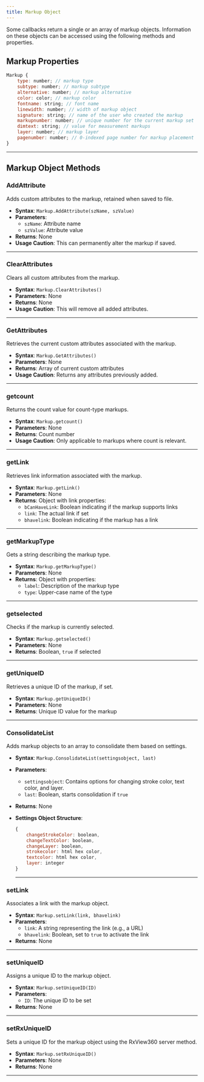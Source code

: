 ```yaml
---
title: Markup Object
---
```


Some callbacks return a single or an array of markup objects. Information on these objects can be accessed using the following methods and properties.

## Markup Properties

```javascript
Markup {
    type: number; // markup type
    subtype: number; // markup subtype
    alternative: number; // markup alternative
    color: color; // markup color
    fontname: string; // font name
    linewidth: number; // width of markup object
    signature: string; // name of the user who created the markup
    markupnumber: number; // unique number for the current markup set
    dimtext: string; // value for measurement markups
    layer: number; // markup layer
    pagenumber: number; // 0-indexed page number for markup placement
}
```
---

## Markup Object Methods

### AddAttribute

Adds custom attributes to the markup, retained when saved to file.

- **Syntax**: `Markup.AddAttribute(szName, szValue)`
- **Parameters**:
  - `szName`: Attribute name
  - `szValue`: Attribute value
- **Returns**: None
- **Usage Caution**: This can permanently alter the markup if saved.

---

### ClearAttributes

Clears all custom attributes from the markup.

- **Syntax**: `Markup.ClearAttributes()`
- **Parameters**: None
- **Returns**: None
- **Usage Caution**: This will remove all added attributes.

---

### GetAttributes

Retrieves the current custom attributes associated with the markup.

- **Syntax**: `Markup.GetAttributes()`
- **Parameters**: None
- **Returns**: Array of current custom attributes
- **Usage Caution**: Returns any attributes previously added.

---

### getcount

Returns the count value for count-type markups.

- **Syntax**: `Markup.getcount()`
- **Parameters**: None
- **Returns**: Count number
- **Usage Caution**: Only applicable to markups where count is relevant.

---

### getLink

Retrieves link information associated with the markup.

- **Syntax**: `Markup.getLink()`
- **Parameters**: None
- **Returns**: Object with link properties:
  - `bCanHaveLink`: Boolean indicating if the markup supports links
  - `link`: The actual link if set
  - `bhavelink`: Boolean indicating if the markup has a link

---


### getMarkupType

Gets a string describing the markup type.

- **Syntax**: `Markup.getMarkupType()`
- **Parameters**: None
- **Returns**: Object with properties:
  - `label`: Description of the markup type
  - `type`: Upper-case name of the type

---

### getselected

Checks if the markup is currently selected.

- **Syntax**: `Markup.getselected()`
- **Parameters**: None
- **Returns**: Boolean, `true` if selected

---

### getUniqueID

Retrieves a unique ID of the markup, if set.

- **Syntax**: `Markup.getUniqueID()`
- **Parameters**: None
- **Returns**: Unique ID value for the markup

---

### ConsolidateList

Adds markup objects to an array to consolidate them based on settings.

- **Syntax**: `Markup.ConsolidateList(settingsobject, last)`
- **Parameters**:
  - `settingsobject`: Contains options for changing stroke color, text color, and layer.
  - `last`: Boolean, starts consolidation if `true`
- **Returns**: None
- **Settings Object Structure**:
  ```javascript
  {
      changeStrokeColor: boolean,
      changeTextColor: boolean,
      changeLayer: boolean,
      strokecolor: html hex color,
      textcolor: html hex color,
      layer: integer
  }
  ```

  ---

### setLink

Associates a link with the markup object.

- **Syntax**: `Markup.setLink(link, bhavelink)`
- **Parameters**:
  - `link`: A string representing the link (e.g., a URL)
  - `bhavelink`: Boolean, set to `true` to activate the link
- **Returns**: None

---

### setUniqueID

Assigns a unique ID to the markup object.

- **Syntax**: `Markup.setUniqueID(ID)`
- **Parameters**:
  - `ID`: The unique ID to be set
- **Returns**: None

---

### setRxUniqueID

Sets a unique ID for the markup object using the RxView360 server method.

- **Syntax**: `Markup.setRxUniqueID()`
- **Parameters**: None
- **Returns**: None


---
